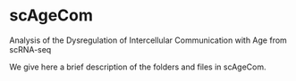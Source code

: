 # scAgeCom
Analysis of the Dysregulation of Intercellular Communication with Age from scRNA-seq

We give here a brief description of the folders and files in scAgeCom.


